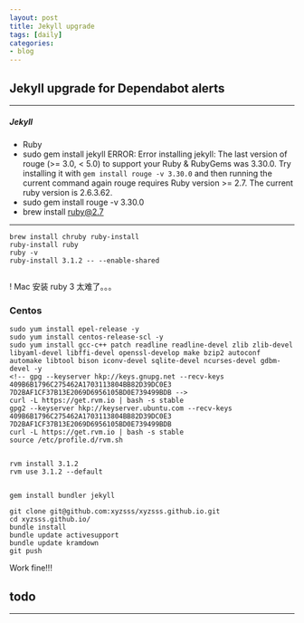 ```yaml
---
layout: post
title: Jekyll upgrade
tags: [daily]
categories:
- blog
---
```


## Jekyll upgrade for Dependabot alerts  
---

##### Jekyll


- Ruby
- sudo gem install jekyll
ERROR:  Error installing jekyll:
	The last version of rouge (>= 3.0, < 5.0) to support your Ruby & RubyGems was 3.30.0. Try installing it with `gem install rouge -v 3.30.0` and then running the current command again
	rouge requires Ruby version >= 2.7. The current ruby version is 2.6.3.62.
- sudo gem install rouge -v 3.30.0
- brew install ruby@2.7

---

```
brew install chruby ruby-install
ruby-install ruby
ruby -v
ruby-install 3.1.2 -- --enable-shared
    
```
 ! Mac  安装 ruby 3 太难了。。。


### Centos

```
sudo yum install epel-release -y
sudo yum install centos-release-scl -y
sudo yum install gcc-c++ patch readline readline-devel zlib zlib-devel libyaml-devel libffi-devel openssl-develop make bzip2 autoconf automake libtool bison iconv-devel sqlite-devel ncurses-devel gdbm-devel -y
<!-- gpg --keyserver hkp://keys.gnupg.net --recv-keys 409B6B1796C275462A1703113804BB82D39DC0E3 7D2BAF1CF37B13E2069D6956105BD0E739499BDB -->
curl -L https://get.rvm.io | bash -s stable
gpg2 --keyserver hkp://keyserver.ubuntu.com --recv-keys 409B6B1796C275462A1703113804BB82D39DC0E3 7D2BAF1CF37B13E2069D6956105BD0E739499BDB
curl -L https://get.rvm.io | bash -s stable
source /etc/profile.d/rvm.sh


rvm install 3.1.2
rvm use 3.1.2 --default


gem install bundler jekyll

git clone git@github.com:xyzsss/xyzsss.github.io.git
cd xyzsss.github.io/
bundle install
bundle update activesupport
bundle update kramdown
git push
```
Work fine!!!

## todo

---
